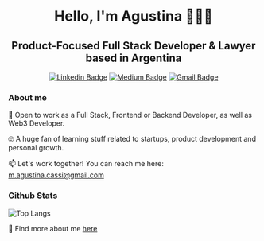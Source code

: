 <h1 align="center"> Hello, I'm Agustina 👩🏻‍💻</h1>
<h2 align="center"> Product-Focused Full Stack Developer & Lawyer based in Argentina </h3>

<div align="center">

  <a href="">[![Linkedin Badge](https://img.shields.io/badge/LinkedIn-0077B5?style=for-the-badge&logo=linkedin&logoColor=white)](https://www.linkedin.com/in/agustinacassi/)</a>
  <a href="">[![Medium Badge](https://img.shields.io/badge/Medium-12100E?style=for-the-badge&logo=medium&logoColor=white)](https://agustinacassi.medium.com/)</a>
  <a href="">[![Gmail Badge](https://img.shields.io/badge/Gmail-D14836?style=for-the-badge&logo=gmail&logoColor=white)](mailto:m.agustina.cassi@gmail.com)  </a>

</div>

### <p>About me</p>

<p>
🌱 Open to work as a Full Stack, Frontend or Backend Developer, as well as Web3 Developer.  
  
🤓 A huge fan of learning stuff related to startups, product development and personal growth. 

📫 Let's work together! You can reach me here: m.agustina.cassi@gmail.com
</p>

### <p>Github Stats</p>
<div align="justify">

![Top Langs](https://github-readme-stats.vercel.app/api/top-langs/?username=agustinacassi&hide_progress=true)

</div>

🎯 Find more about me [here](https://linktr.ee/agustinacassi)

